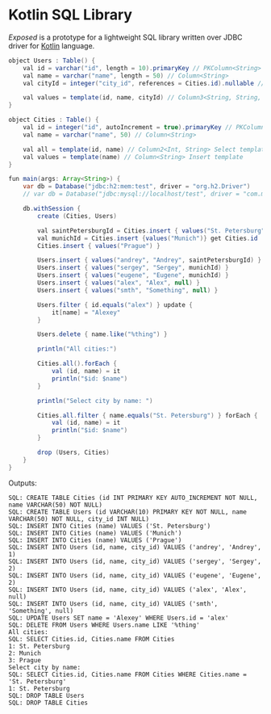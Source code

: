 Kotlin SQL Library
==================

_Exposed_ is a prototype for a lightweight SQL library written over JDBC driver for [Kotlin](https://github.com/JetBrains/kotlin) language.

```java
object Users : Table() {
    val id = varchar("id", length = 10).primaryKey // PKColumn<String>
    val name = varchar("name", length = 50) // Column<String>
    val cityId = integer("city_id", references = Cities.id).nullable // Column<Int?>

    val values = template(id, name, cityId) // Column3<String, String, Int?> Insert template
}

object Cities : Table() {
    val id = integer("id", autoIncrement = true).primaryKey // PKColumn<Int>
    val name = varchar("name", 50) // Column<String>

    val all = template(id, name) // Column2<Int, String> Select template
    val values = template(name) // Column<String> Insert template
}

fun main(args: Array<String>) {
    var db = Database("jdbc:h2:mem:test", driver = "org.h2.Driver")
    // var db = Database("jdbc:mysql://localhost/test", driver = "com.mysql.jdbc.Driver", user = "root")

    db.withSession {
        create (Cities, Users)

        val saintPetersburgId = Cities.insert { values("St. Petersburg")} get Cities.id
        val munichId = Cities.insert {values("Munich")} get Cities.id
        Cities.insert { values("Prague") }

        Users.insert { values("andrey", "Andrey", saintPetersburgId) }
        Users.insert { values("sergey", "Sergey", munichId) }
        Users.insert { values("eugene", "Eugene", munichId) }
        Users.insert { values("alex", "Alex", null) }
        Users.insert { values("smth", "Something", null) }

        Users.filter { id.equals("alex") } update {
            it[name] = "Alexey"
        }

        Users.delete { name.like("%thing") }

        println("All cities:")

        Cities.all().forEach {
            val (id, name) = it
            println("$id: $name")
        }

        println("Select city by name: ")

        Cities.all.filter { name.equals("St. Petersburg") } forEach {
            val (id, name) = it
            println("$id: $name")
        }

        drop (Users, Cities)
    }
}
```

Outputs:

    SQL: CREATE TABLE Cities (id INT PRIMARY KEY AUTO_INCREMENT NOT NULL, name VARCHAR(50) NOT NULL)
    SQL: CREATE TABLE Users (id VARCHAR(10) PRIMARY KEY NOT NULL, name VARCHAR(50) NOT NULL, city_id INT NULL)
    SQL: INSERT INTO Cities (name) VALUES ('St. Petersburg')
    SQL: INSERT INTO Cities (name) VALUES ('Munich')
    SQL: INSERT INTO Cities (name) VALUES ('Prague')
    SQL: INSERT INTO Users (id, name, city_id) VALUES ('andrey', 'Andrey', 1)
    SQL: INSERT INTO Users (id, name, city_id) VALUES ('sergey', 'Sergey', 2)
    SQL: INSERT INTO Users (id, name, city_id) VALUES ('eugene', 'Eugene', 2)
    SQL: INSERT INTO Users (id, name, city_id) VALUES ('alex', 'Alex', null)
    SQL: INSERT INTO Users (id, name, city_id) VALUES ('smth', 'Something', null)
    SQL: UPDATE Users SET name = 'Alexey' WHERE Users.id = 'alex'
    SQL: DELETE FROM Users WHERE Users.name LIKE '%thing'
    All cities:
    SQL: SELECT Cities.id, Cities.name FROM Cities
    1: St. Petersburg
    2: Munich
    3: Prague
    Select city by name:
    SQL: SELECT Cities.id, Cities.name FROM Cities WHERE Cities.name = 'St. Petersburg'
    1: St. Petersburg
    SQL: DROP TABLE Users
    SQL: DROP TABLE Cities